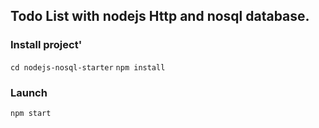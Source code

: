 ## Todo List with nodejs Http and nosql database.

### Install project'
`cd nodejs-nosql-starter`
`npm install`

### Launch
`npm start`
